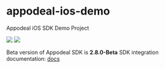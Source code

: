 # appodeal-ios-demo
Appodeal iOS SDK Demo Project

[![](https://img.shields.io/badge/docs-ObjectiveC-green.svg)](https://wiki.appodeal.com/en/ios/2-8-0-beta-ios-sdk-integration)
[![](https://img.shields.io/badge/docs-Swift-green.svg)](https://wiki.appodeal.com/en/ios/2-8-0-beta-ios-sdk-integration)

Beta version of Appodeal SDK is **2.8.0-Beta** 
SDK integration documentation: [docs](https://wiki.appodeal.com/en/ios/2-8-0-beta-ios-sdk-integration)

